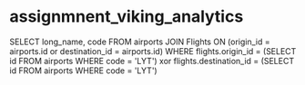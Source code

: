 # assignmnent_viking_analytics


SELECT long_name, code FROM airports JOIN Flights ON (origin_id = airports.id or destination_id = airports.id) WHERE flights.origin_id = (SELECT id FROM airports WHERE code = 'LYT') xor flights.destination_id = (SELECT id FROM airports WHERE code = 'LYT')